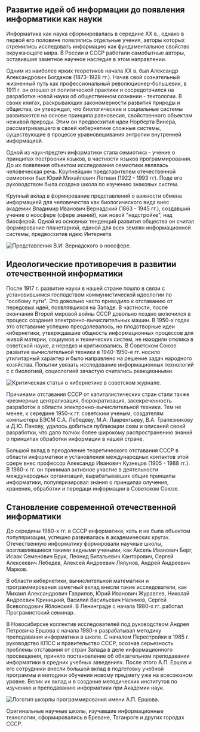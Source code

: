 ## Развитие идей об информации до появления информатики как науки

Информатика как наука сформировалась в середине XX в., однако в первой его половине появлялись отдельные учения, авторы которых стремились исследовать информацию как фундаментальное свойство окружающего мира. В России и СССР работали самобытные авторы, оставившие заметное научное наследие в этом направлении.

Одним из наиболее ярких теоретиков начала XX в. был Александр Александрович Богданов (1873-1928 гг.). Начав свой сознательный жизненный путь как  профессиональный революционер-большевик, в 1911 г. он отошел от политической практики и сосредоточился на разработке новой науки об общественном сознании - тектологии. В своих книгах, раскрывающих закономерности развития природы и общества, он утверждал, что биологические и социальные системы развиваются на основе принципа равновесия, свойственного объектам неживой природы. Этим он предвосхитил идеи Норберта Винера, рассматривавшего в своей кибернетике сложные системы, существующие в процессе уравновешивания энтропии внутренней информацией.

Одной из наук-предтеч информатики стала семиотика - учение о принципах построения языков, в частности языков программирования. До их появления объектом исследования семиотики являлась человеческая речь. Крупнейшим представителем отечественной семиотики был Юрий Михайлович Лотман (1922 - 1993 гг). Поде его руководством была создана школа по изучению знаковых систем.

Крупный вклад в формирование представлений о важности обмена информацией  для человечества как биологического вида внес академик Владимир Иванович Вернадский (1863 - 1945 гг.), создавший учение о ноосфере (сфере знаний), как новой "надстройке", над биосферой. Одной из основных тенденций развития общества он считал формирование планетарной, единой для всех землян информационной системы, предвосхитив идею Интернета.  

![Представления В.И. Вернадского о ноосфере.](https://a24.biz/assets/files/handbook/images/c2/6a/c26afff074ebdfe2c05595e522370927)

## Идеологические противоречия в развитии отечественной информатики

После 1917 г. развитие науки в нашей стране пошло в связи с установившимся господством коммунистической идеологии по "особому пути". Это довольно часто приводило к отставанию от передовых идей, появлявшихся на Западе. В частности, после окончания Второй мировой войны СССР довольно поздно включился в процесс создания электронно-вычислительных машин. В 1950-х годах это отставание успешно преодолевалось, но плодотворные идеи кибернетики, утверждавшие общность информационных процессов для  живой материи, социумов и технических систем, не находили отклика в советской науке, а нередко и критиковались.  В Советском Союзе развитие вычислительной техники в 1940-1950-е гг. носило утилитарный характер и было направлено на решение задач народного хозяйства. Попытки увязать исследование информационных технологий с с биологией, социологией зачастую считались реакционными.

![Критическая статья о кибернетике в советском журнале.](https://a24.biz/assets/files/handbook/images/76/7a/767a5b8333efee00c6b2b8cc80b083e3)

Причинами отставания СССР от капиталистических стран стали также чрезмерные централизация, бюрократизация, засекреченность разработок в области электронно-вычислительной техники. Тем не менее, к середине 1950-х гг. советским ученым, создателям компьютера БЭСМ С.А. Лебедеву, М.А. Лаврентьеву, В.А. Трапезникову и Д.Ю. Панову, удалось добиться  публикации схем и описаний своей  разработки, что дало толчок более широкому распространению знаний о принципах обработки информации в нашей стране.

Большой вклад в преодоление теоретического отставания СССР в области информатики и установления международных контактов этой сфере внес профессор Александр Иванович Кузнецов (1905 - 1988 гг.). В 1960-х гг. он принимал активное участие в деятельности международных организаций, вырабатывавших общие принципы информатики, популяризировал знания о принципах олучения, хранения, обработки и передаци информации в Советском Союзе.

## Становление современной отечественной информатики

До середины 1980-х гг. в СССР информатика, хоть и не была объектом  популяризации, успешно развивалась в академических кругах. Отечественную информатику формировали научные школы, возглавлявшиеся такими видными учеными, как Аксель Иванович Берг, Исаак Семенович Брук, Леонид Витальевич Канторович, Сергей Алексеевич Лебедев, Алексей Андреевич Ляпунов, Андрей Андреевич Марков.

В области кибернетики, вычислительной математики и программирования заметный вклад внесли такие исследователи, как Михаил Александрович Гаврилов, Юрий Иванович Журавлев, Николай Андреевич Криницкий, Василий Васильевич Налимов, Сергей Всеволодович Яблонский. В Ленинграде с начала 1980-х гг. работал Програмистский семинар.

В Новосибирске  коллектив исследователей под руководством Андрея Петровича Ершова с начала 1980-х разрабатывал методику преподавания информатики в школе. С началом Перестройки в 1985 г.  руководство КПСС и правительство СССР, осознав серьезность проблемы отставания от стран Запада в деле информационного просвещения, приняло постановление об обязательном преподавании информатики в средних учебных заведениях. После этого А.П. Ершов и его сотрудники внесли большой вклад в подготовку учебной программы и методики обучения новому предмету уже на всесоюзном уровне. Велик их вклад и в создание методических институтов по изучению и преподаванию информатики при Академии наук.

![Логотип шкорлы программирования имени А.П. Ершова.](https://a24.biz/assets/files/handbook/images/d3/bd/d3bdbbe93274d0f28a459f94aad49bbd)

Оригинальные научные школы, изучавшие информационные технологии, сформировались в Ереване, Таганроге и других городах СССР.